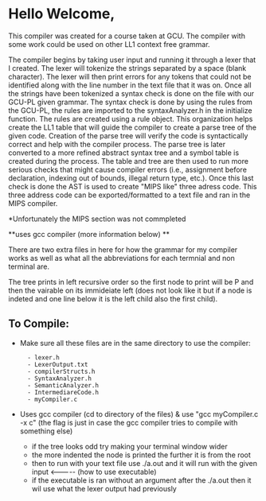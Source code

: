 # Hello Welcome, 

This compiler was created for a course taken at GCU. The compiler with some work could
be used on other LL1 context free grammar. 

The compiler begins by taking user input and running it through a lexer that I created. The lexer will tokenize the
strings separated by a space (blank character). The lexer will then print errors for any tokens that
could not be identified along with the line number in the text file that it was on. Once all the strings have been 
tokenized a syntax check is done on the file with our GCU-PL given grammar. The syntax check is done by 
using the rules from the GCU-PL, the rules are imported to the syntaxAnalyzer.h in the initialize function. 
The rules are created using a rule object. This organization helps create the LL1 table that will guide the compiler to
create a parse tree of the given code. Creation of the parse tree will verify the code is syntactically correct 
and help with the compiler process. The parse tree is later converted to a more refined abstract syntax tree and
a symbol table is created during the process. The table and tree are then used to run more serious checks that might
cause compiler errors (i.e., assignment before declaration, indexing out of bounds, illegal return type, etc.).
Once this last check is done the AST is used to create "MIPS like" three adress code. This three address code
can be exported/formatted to a text file and ran in the MIPS compiler. 

*Unfortunately the MIPS section was not commpleted 


**uses gcc compiler (more information below) **

There are two extra files in here for how the grammar for my compiler works as well as what all the abbreviations
for each termnial and non terminal are. 

The tree prints in left recursive order so the first node to print will be P and then the vairable
on its immideiate left (does not look like it but if a node is indeted and one line below it is 
the left child also the first child).


## To Compile:
- Make sure all these files are in the same directory to use the compiler:

        - lexer.h 
        - LexerOutput.txt
        - compilerStructs.h
        - SyntaxAnalyzer.h
        - SemanticAnalyzer.h
        - IntermediareCode.h
        - myCompiler.c


- Uses gcc compiler (cd to directory of the files) & use "gcc myCompiler.c -x c" (the flag is just in case the gcc compiler tries to compile with something else)
    - if the tree looks odd try making your terminal window wider
    - the more indented the node is printed the further it is from the root
    - then to run with your text file use ./a.out <filename> and it will run with the given input  <----- (how to use executable)
    - if the executable is ran without an argument after the ./a.out then it wil use what the lexer output had previously

    

